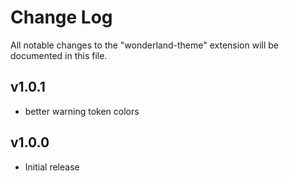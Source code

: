 # Change Log

All notable changes to the "wonderland-theme" extension will be documented in this file.

## v1.0.1

- better warning token colors

## v1.0.0

- Initial release
